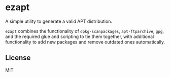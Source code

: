 # ezapt

A simple utility to generate a valid APT distribution.

`ezapt` combines the functionality of `dpkg-scanpackages`, `apt-ftparchive`,
`gpg`, and the required glue and scripting to tie them together, with
additional functionality to add new packages and remove outdated ones
automatically.

## License

MIT